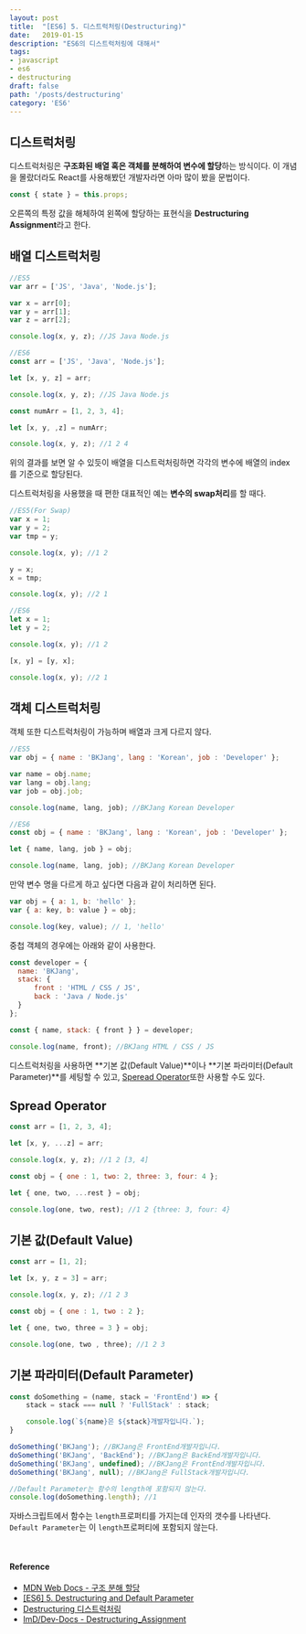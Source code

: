 ```yaml
---
layout: post
title:  "[ES6] 5. 디스트럭처링(Destructuring)"
date:   2019-01-15
description: "ES6의 디스트럭처링에 대해서"
tags:
- javascript
- es6
- destructuring
draft: false
path: '/posts/destructuring'
category: 'ES6'
---
```


## 디스트럭처링

디스트럭처링은 **구조화된 배열 혹은 객체를 분해하여 변수에 할당**하는 방식이다. 이 개념을 몰랐더라도 React를 사용해봤던 개발자라면 아마 많이 봤을 문법이다.

```js
const { state } = this.props;
```

오른쪽의 특정 값을 해체하여 왼쪽에 할당하는 표현식을 **Destructuring Assignment**라고 한다.

## 배열 디스트럭처링

```js
//ES5
var arr = ['JS', 'Java', 'Node.js'];

var x = arr[0];
var y = arr[1];
var z = arr[2];

console.log(x, y, z); //JS Java Node.js
```

```js
//ES6
const arr = ['JS', 'Java', 'Node.js'];

let [x, y, z] = arr;

console.log(x, y, z); //JS Java Node.js
```

```js
const numArr = [1, 2, 3, 4];

let [x, y, ,z] = numArr;

console.log(x, y, z); //1 2 4
```

위의 결과를 보면 알 수 있듯이 배열을 디스트럭처링하면 각각의 변수에 배열의 index를 기준으로 할당된다.

디스트럭처링을 사용했을 때 편한 대표적인 예는 **변수의 swap처리**를 할 때다.

```js
//ES5(For Swap)
var x = 1;
var y = 2;
var tmp = y;

console.log(x, y); //1 2

y = x;
x = tmp;

console.log(x, y); //2 1
```

```js
//ES6
let x = 1;
let y = 2;

console.log(x, y); //1 2

[x, y] = [y, x];

console.log(x, y); //2 1
```

## 객체 디스트럭처링

객체 또한 디스트럭처링이 가능하며 배열과 크게 다르지 않다.

```js
//ES5
var obj = { name : 'BKJang', lang : 'Korean', job : 'Developer' };

var name = obj.name;
var lang = obj.lang;
var job = obj.job;

console.log(name, lang, job); //BKJang Korean Developer
```

```js
//ES6
const obj = { name : 'BKJang', lang : 'Korean', job : 'Developer' };

let { name, lang, job } = obj;

console.log(name, lang, job); //BKJang Korean Developer
```

만약 변수 명을 다르게 하고 싶다면 다음과 같이 처리하면 된다.

```js
var obj = { a: 1, b: 'hello' };
var { a: key, b: value } = obj;

console.log(key, value); // 1, 'hello'
```

중첩 객체의 경우에는 아래와 같이 사용한다.

```js
const developer = {
  name: 'BKJang',
  stack: {
      front : 'HTML / CSS / JS',
      back : 'Java / Node.js'
  }
};

const { name, stack: { front } } = developer;

console.log(name, front); //BKJang HTML / CSS / JS
```

디스트럭처링을 사용하면 **기본 값(Default Value)**이나 **기본 파라미터(Default Parameter)**를 세팅할 수 있고, [Speread Operator](https://bkdevlog.netlify.com/posts/spread-rest)또한 사용할 수도 있다.


## Spread Operator

```js
const arr = [1, 2, 3, 4];

let [x, y, ...z] = arr;

console.log(x, y, z); //1 2 [3, 4]
```

```js
const obj = { one : 1, two: 2, three: 3, four: 4 };

let { one, two, ...rest } = obj;

console.log(one, two, rest); //1 2 {three: 3, four: 4}
```

## 기본 값(Default Value)

```js
const arr = [1, 2];

let [x, y, z = 3] = arr;

console.log(x, y, z); //1 2 3
```

```js
const obj = { one : 1, two : 2 };

let { one, two, three = 3 } = obj;

console.log(one, two , three); //1 2 3
```

## 기본 파라미터(Default Parameter)

```js
const doSomething = (name, stack = 'FrontEnd') => {
    stack = stack === null ? 'FullStack' : stack;

    console.log(`${name}은 ${stack}개발자입니다.`);
}

doSomething('BKJang'); //BKJang은 FrontEnd개발자입니다.
doSomething('BKJang', 'BackEnd'); //BKJang은 BackEnd개발자입니다.
doSomething('BKJang', undefined); //BKJang은 FrontEnd개발자입니다.
doSomething('BKJang', null); //BKJang은 FullStack개발자입니다.

//Default Parameter는 함수의 length에 포함되지 않는다.
console.log(doSomething.length); //1
```

자바스크립트에서 함수는 `length`프로퍼티를 가지는데 인자의 갯수를 나타낸다.<br/>`Default Parameter`는 이 `length`프로퍼티에 포함되지 않는다.

<br/>

#### Reference

- [MDN Web Docs - 구조 분해 할당](https://developer.mozilla.org/ko/docs/Web/JavaScript/Reference/Operators/Destructuring_assignment)
- [[ES6] 5. Destructuring and Default Parameter](https://jaeyeophan.github.io/2017/04/18/ES6-4-Spread-Rest-parameter/)
- [Destructuring 디스트럭처링](https://poiemaweb.com/es6-destructuring)
- [ImD/Dev-Docs - Destructuring_Assignment](https://github.com/Im-D/Dev-Docs/blob/master/ECMAScript/Destructuring_Assignment.md)
